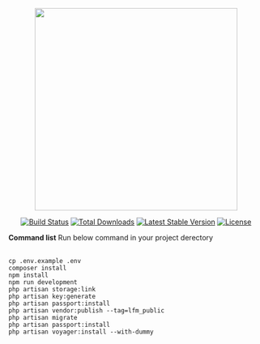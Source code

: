<p align="center"><img src="https://res.cloudinary.com/dtfbvvkyp/image/upload/v1566331377/laravel-logolockup-cmyk-red.svg" width="400"></p>

<p align="center">
<a href="https://travis-ci.org/laravel/framework"><img src="https://travis-ci.org/laravel/framework.svg" alt="Build Status"></a>
<a href="https://packagist.org/packages/laravel/framework"><img src="https://poser.pugx.org/laravel/framework/d/total.svg" alt="Total Downloads"></a>
<a href="https://packagist.org/packages/laravel/framework"><img src="https://poser.pugx.org/laravel/framework/v/stable.svg" alt="Latest Stable Version"></a>
<a href="https://packagist.org/packages/laravel/framework"><img src="https://poser.pugx.org/laravel/framework/license.svg" alt="License"></a>
</p>


**Command list**
Run below command in your project derectory 

<br/>`cp .env.example .env`
<br/>`composer install`
<br/>`npm install`
<br/>`npm run development`
<br/>`php artisan storage:link`
<br/>`php artisan key:generate`
<br/>`php artisan passport:install`
<br/>`php artisan vendor:publish --tag=lfm_public`
<br/>`php artisan migrate`
<br/>`php artisan passport:install`
<br/>`php artisan voyager:install --with-dummy`

